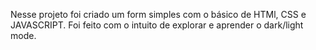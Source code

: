 Nesse projeto foi criado um form simples com o básico de HTMl, CSS e JAVASCRIPT. Foi feito com o intuito de explorar e aprender o dark/light mode.
